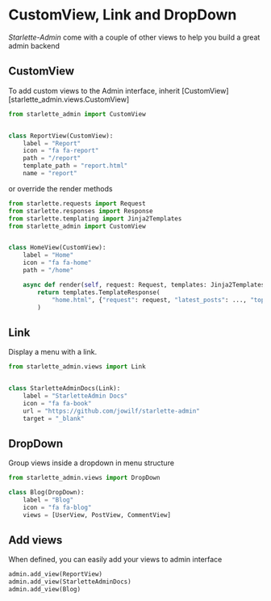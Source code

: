 # CustomView, Link and DropDown

*Starlette-Admin* come with a couple of other views to help you build a great admin backend

## CustomView

To add custom views to the Admin interface, inherit [CustomView][starlette_admin.views.CustomView]

```python
from starlette_admin import CustomView


class ReportView(CustomView):
    label = "Report"
    icon = "fa fa-report"
    path = "/report"
    template_path = "report.html"
    name = "report"
```

or override the render methods

```python
from starlette.requests import Request
from starlette.responses import Response
from starlette.templating import Jinja2Templates
from starlette_admin import CustomView


class HomeView(CustomView):
    label = "Home"
    icon = "fa fa-home"
    path = "/home"

    async def render(self, request: Request, templates: Jinja2Templates) -> Response:
        return templates.TemplateResponse(
            "home.html", {"request": request, "latest_posts": ..., "top_users": ...}
        )

```

## Link

Display a menu with a link.
```python
from starlette_admin.views import Link


class StarletteAdminDocs(Link):
    label = "StarletteAdmin Docs"
    icon = "fa fa-book"
    url = "https://github.com/jowilf/starlette-admin"
    target = "_blank"
```

## DropDown

Group views inside a dropdown in menu structure

```python
from starlette_admin.views import DropDown

class Blog(DropDown):
    label = "Blog"
    icon = "fa fa-blog"
    views = [UserView, PostView, CommentView]
```

## Add views

When defined, you can easily add your views to admin interface

```python
admin.add_view(ReportView)
admin.add_view(StarletteAdminDocs)
admin.add_view(Blog)
```